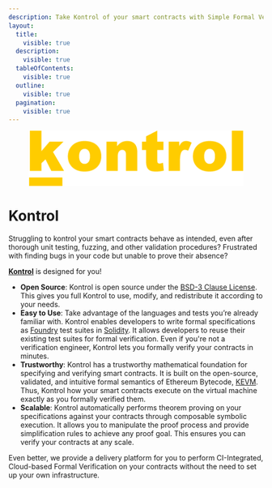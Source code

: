```yaml
---
description: Take Kontrol of your smart contracts with Simple Formal Verification
layout:
  title:
    visible: true
  description:
    visible: true
  tableOfContents:
    visible: true
  outline:
    visible: true
  pagination:
    visible: true
---
```


<div data-full-width="true">

<figure><img src=".gitbook/assets/kontrol logo yellow.png" alt=""><figcaption></figcaption></figure>

</div>

# Kontrol

Struggling to kontrol your smart contracts behave as intended, even after thorough unit testing, fuzzing, and other validation procedures? Frustrated with finding bugs in your code but unable to prove their absence?

[**Kontrol**](https://github.com/runtimeverification/kontrol) is designed for you!


- **Open Source**: Kontrol is open source under the [BSD-3 Clause License](https://github.com/runtimeverification/kontrol/blob/master/LICENSE). This gives you full Kontrol to use, modify, and redistribute it according to your needs.
- **Easy to Use**: Take advantage of the languages and tests you’re already familiar with. Kontrol enables developers to write formal specifications as [Foundry](https://book.getfoundry.sh/) test suites in [Solidity](https://soliditylang.org). It allows developers to reuse their existing test suites for formal verification. Even if you're not a verification engineer, Kontrol lets you formally verify your contracts in minutes.
- **Trustworthy**: Kontrol has a trustworthy mathematical foundation for specifying and verifying smart contracts. It is built on the open-source, validated, and intuitive formal semantics of Ethereum Bytecode, [KEVM](https://github.com/runtimeverification/evm-semantics). Thus, Kontrol how your smart contracts execute on the virtual machine exactly as you formally verified them.
- **Scalable**: Kontrol automatically performs theorem proving on your specifications against your contracts through composable symbolic execution. It allows you to manipulate the proof process and provide simplification rules to achieve any proof goal. This ensures you can verify your contracts at any scale.

Even better, we provide a delivery platform for you to perform CI-Integrated, Cloud-based Formal Verification on your contracts without the need to set up your own infrastructure.
